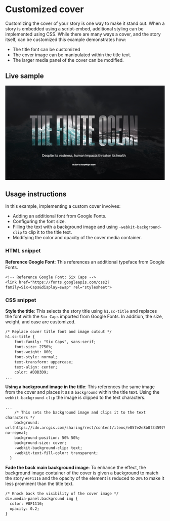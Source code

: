 # Customized cover
Customizing the cover of your story is one way to make it stand out. When a story is embedded using a script-embed, additional styling can be implemented using CSS. While there are many ways a cover, and the story itself, can be customized this example demonstrates how:
- The title font can be customized
- The cover image can be manipulated within the title text.
- The larger media panel of the cover can be modified.

## Live sample
[![Custom cover sample codepen](./assets/sample_custom_cover.jpg "Custom cover sample codepen")](https://codepen.io/Warren-Davison/pen/MWNegKp)

## Usage instructions
In this example, implementing a custom cover involves:
- Adding an additional font from Google Fonts.
- Configuring the font size.
- Filling the text with a background image and using `-webkit-background-clip` to clip it to the title text.
- Modifying the color and opacity of the cover media container.

### HTML snippet
**Reference Google Font**: This references an additional typeface from Google Fonts.
```
<!-- Reference Google Font: Six Caps -->
<link href="https://fonts.googleapis.com/css2?family=Six+Caps&display=swap" rel="stylesheet">
```

### CSS snippet
**Style the title**: This selects the story title using `h1.sc-title` and replaces the font with the `Six Caps` imported from Google Fonts. In addition, the size, weight, and case are customized.

```
/* Replace cover title font and image cutout */
h1.sc-title {
    font-family: "Six Caps", sans-serif;
    font-size: 2750%;
    font-weight: 800;
    font-style: normal;
    text-transform: uppercase;
    text-align: center;
    color: #DDD3D9;
...
```
**Using a background image in the title**: This references the same image from the cover and places it as a `background` within the title text. Using the `webkit-background-clip` the image is clipped to the text characters.
```
...
    /* This sets the background image and clips it to the text characters */
    background: url(https://cdn.arcgis.com/sharing/rest/content/items/e857e2e8b0f34597999077a04dba4350/resources/C1VCMdFCo1WDwDyUI1NX0.jpeg) no-repeat;
    background-position: 50% 50%;
    background-size: cover;
    -webkit-background-clip: text;
    -webkit-text-fill-color: transparent;
  }
```
**Fade the back main background image**: To enhance the effect, the background image container of the cover is given a background to match the story `#0F1116` and the opacity of the element is reduced to `20%` to make it less prominent than the title text.
```
/* Knock back the visibility of the cover image */
div.media-panel.background img {
  color: #0F1116;
  opacity: 0.2;
}
```